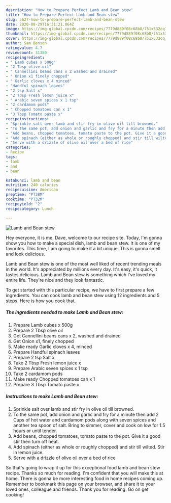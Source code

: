 ```yaml
---
description: "How to Prepare Perfect Lamb and Bean stew"
title: "How to Prepare Perfect Lamb and Bean stew"
slug: 5627-how-to-prepare-perfect-lamb-and-bean-stew
date: 2020-08-29T16:31:21.064Z
image: https://img-global.cpcdn.com/recipes/7779d889f08c68b8/751x532cq70/lamb-and-bean-stew-recipe-main-photo.jpg
thumbnail: https://img-global.cpcdn.com/recipes/7779d889f08c68b8/751x532cq70/lamb-and-bean-stew-recipe-main-photo.jpg
cover: https://img-global.cpcdn.com/recipes/7779d889f08c68b8/751x532cq70/lamb-and-bean-stew-recipe-main-photo.jpg
author: Sam Benson
ratingvalue: 4.7
reviewcount: 31380
recipeingredient:
- " Lamb cubes x 500g"
- "2 Tbsp olive oil"
- " Cannellini beans cans x 2 washed and drained"
- " Onion x1 finely chopped"
- " Garlic cloves x 4 minced"
- "Handful spinach leaves"
- "2 tsp Salt x"
- "2 Tbsp Fresh lemon juice x"
- " Arabic seven spices x 1 tsp"
- "2 cardamom pods"
- " Chopped tomatoes can x 1"
- "3 Tbsp Tomato paste x"
recipeinstructions:
- "Sprinkle salt over lamb and stir fry in olive oil till browned."
- "To the same pot, add onion and garlic and fry for a minute then add 2 Cups of hot water and cardamom pods along with seven spices and another tea spoon of salt. Bring to simmer, cover and cook on low for 1.5 hours or until tender."
- "Add beans, chopped tomatoes, tomato paste to the pot. Give it a good stir then turn off heat."
- "Add spinach (either as whole or roughly chopped) and stir till wilted. Stir in lemon juice."
- "Serve with a drizzle of olive oil over a bed of rice"
categories:
- Recipe
tags:
- lamb
- and
- bean

katakunci: lamb and bean 
nutrition: 240 calories
recipecuisine: American
preptime: "PT38M"
cooktime: "PT32M"
recipeyield: "2"
recipecategory: Lunch

---
```



![Lamb and Bean stew](https://img-global.cpcdn.com/recipes/7779d889f08c68b8/751x532cq70/lamb-and-bean-stew-recipe-main-photo.jpg)

Hey everyone, it is me, Dave, welcome to our recipe site. Today, I'm gonna show you how to make a special dish, lamb and bean stew. It is one of my favorites. This time, I am going to make it a bit unique. This is gonna smell and look delicious.



Lamb and Bean stew is one of the most well liked of recent trending meals in the world. It's appreciated by millions every day. It's easy, it's quick, it tastes delicious. Lamb and Bean stew is something which I've loved my entire life. They're nice and they look fantastic.


To get started with this particular recipe, we have to first prepare a few ingredients. You can cook lamb and bean stew using 12 ingredients and 5 steps. Here is how you cook that.

<!--inarticleads1-->

##### The ingredients needed to make Lamb and Bean stew:

1. Prepare  Lamb cubes x 500g
1. Prepare 2 Tbsp olive oil
1. Get  Cannellini beans cans x 2, washed and drained
1. Get  Onion x1, finely chopped
1. Make ready  Garlic cloves x 4, minced
1. Prepare Handful spinach leaves
1. Prepare 2 tsp Salt x
1. Take 2 Tbsp Fresh lemon juice x
1. Prepare  Arabic seven spices x 1 tsp
1. Take 2 cardamom pods
1. Make ready  Chopped tomatoes can x 1
1. Prepare 3 Tbsp Tomato paste x




<!--inarticleads2-->

##### Instructions to make Lamb and Bean stew:

1. Sprinkle salt over lamb and stir fry in olive oil till browned.
1. To the same pot, add onion and garlic and fry for a minute then add 2 Cups of hot water and cardamom pods along with seven spices and another tea spoon of salt. Bring to simmer, cover and cook on low for 1.5 hours or until tender.
1. Add beans, chopped tomatoes, tomato paste to the pot. Give it a good stir then turn off heat.
1. Add spinach (either as whole or roughly chopped) and stir till wilted. Stir in lemon juice.
1. Serve with a drizzle of olive oil over a bed of rice




So that's going to wrap it up for this exceptional food lamb and bean stew recipe. Thanks so much for reading. I'm confident that you will make this at home. There is gonna be more interesting food in home recipes coming up. Remember to bookmark this page on your browser, and share it to your loved ones, colleague and friends. Thank you for reading. Go on get cooking!
